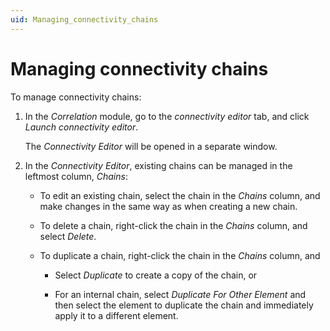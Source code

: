 ```yaml
---
uid: Managing_connectivity_chains
---
```


# Managing connectivity chains

To manage connectivity chains:

1. In the *Correlation* module, go to the *connectivity editor* tab, and click *Launch connectivity editor*.

    The *Connectivity Editor* will be opened in a separate window.

2. In the *Connectivity Editor*, existing chains can be managed in the leftmost column, *Chains*:

    - To edit an existing chain, select the chain in the *Chains* column, and make changes in the same way as when creating a new chain.

    - To delete a chain, right-click the chain in the *Chains* column, and select *Delete*.

    - To duplicate a chain, right-click the chain in the *Chains* column, and

        - Select *Duplicate* to create a copy of the chain, or

        - For an internal chain, select *Duplicate For Other Element* and then select the element to duplicate the chain and immediately apply it to a different element.
